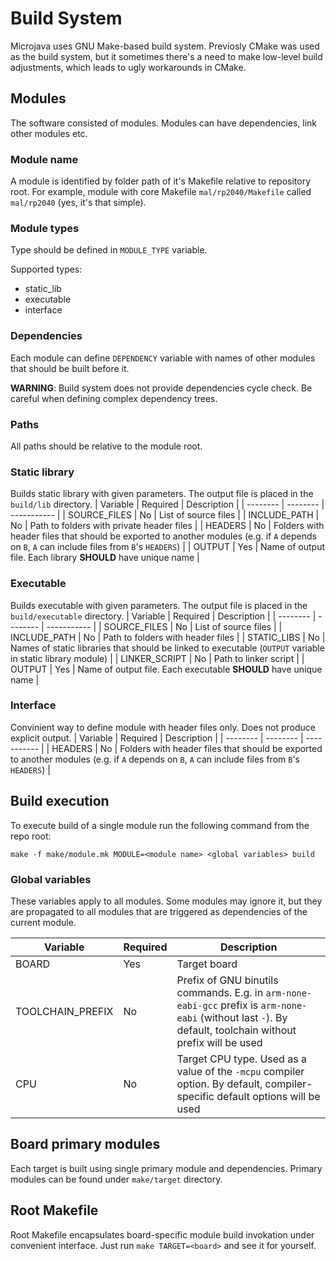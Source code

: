 # Build System
Microjava uses GNU Make-based build system. Previosly CMake was used as the build system, but it sometimes there's a need to make low-level build adjustments, which leads to ugly workarounds in CMake.

## Modules
The software consisted of modules. Modules can have dependencies, link other modules etc.

### Module name

A module is identified by folder path of it's Makefile relative to repository root. For example, module with core Makefile `mal/rp2040/Makefile` called `mal/rp2040` (yes, it's that simple).

### Module types
Type should be defined in `MODULE_TYPE` variable.

Supported types:
- static_lib
- executable
- interface

### Dependencies
Each module can define `DEPENDENCY` variable with names of other modules that should be built before it.

**WARNING**: Build system does not provide dependencies cycle check. Be careful when defining complex dependency trees.

### Paths
All paths should be relative to the module root.

### Static library
Builds static library with given parameters. The output file is placed in the `build/lib` directory.
| Variable | Required | Description |
| -------- | -------- | ----------- |
| SOURCE_FILES | No | List of source files |
| INCLUDE_PATH | No | Path to folders with private header files |
| HEADERS | No | Folders with header files that should be exported to another modules (e.g. if `A` depends on `B`, `A` can include files from `B`'s `HEADERS`) |
| OUTPUT | Yes | Name of output file. Each library **SHOULD** have unique name |

### Executable
Builds executable with given parameters. The output file is placed in the `build/executable` directory.
| Variable | Required | Description |
| -------- | -------- | ----------- |
| SOURCE_FILES | No | List of source files |
| INCLUDE_PATH | No | Path to folders with header files |
| STATIC_LIBS | No | Names of static libraries that should be linked to executable (`OUTPUT` variable in static library module) |
| LINKER_SCRIPT | No | Path to linker script |
| OUTPUT | Yes | Name of output file. Each executable **SHOULD** have unique name |

### Interface
Convinient way to define module with header files only. Does not produce explicit output.
| Variable | Required | Description |
| -------- | -------- | ----------- |
| HEADERS | No | Folders with header files that should be exported to another modules (e.g. if `A` depends on `B`, `A` can include files from `B`'s `HEADERS`) |

## Build execution
To execute build of a single module run the following command from the repo root:
```shell
make -f make/module.mk MODULE=<module name> <global variables> build
```

### Global variables
These variables apply to all modules. Some modules may ignore it, but they are propagated to all modules that are triggered as dependencies of the current module.

| Variable | Required | Description |
| -------- | -------- | ----------- |
| BOARD | Yes | Target board |
| TOOLCHAIN_PREFIX | No | Prefix of GNU binutils commands. E.g. in `arm-none-eabi-gcc` prefix is `arm-none-eabi` (without last `-`). By default, toolchain without prefix will be used |
| CPU | No | Target CPU type. Used as a value of the `-mcpu` compiler option. By default, compiler-specific default options will be used |

## Board primary modules
Each target is built using single primary module and dependencies. Primary modules can be found under `make/target` directory.

## Root Makefile
Root Makefile encapsulates board-specific module build invokation under convenient interface. Just run `make TARGET=<board>` and see it for yourself.